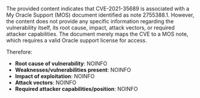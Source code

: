 The provided content indicates that CVE-2021-35689 is associated with a My Oracle Support (MOS) document identified as note 2755388.1. However, the content does not provide any specific information regarding the vulnerability itself, its root cause, impact, attack vectors, or required attacker capabilities. The document merely maps the CVE to a MOS note, which requires a valid Oracle support license for access.

Therefore:
- **Root cause of vulnerability**: NOINFO
- **Weaknesses/vulnerabilities present**: NOINFO
- **Impact of exploitation**: NOINFO
- **Attack vectors**: NOINFO
- **Required attacker capabilities/position**: NOINFO
